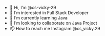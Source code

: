 - 👋 Hi, I’m @cs-vicky-29
- 👀 I’m interested in Full Stack Developer
- 🌱 I’m currently learning Java
- 💞️ I’m looking to collaborate on Java Project
- 📫 How to reach me Instagram:@cs_vicky.29

<!---
cs-vicky-29/cs-vicky-29 is a ✨ special ✨ repository because its `README.md` (this file) appears on your GitHub profile.
You can click the Preview link to take a look at your changes.
--->
